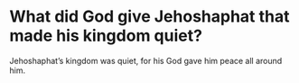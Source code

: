 # What did God give Jehoshaphat that made his kingdom quiet?

Jehoshaphat’s kingdom was quiet, for his God gave him peace all around him.
